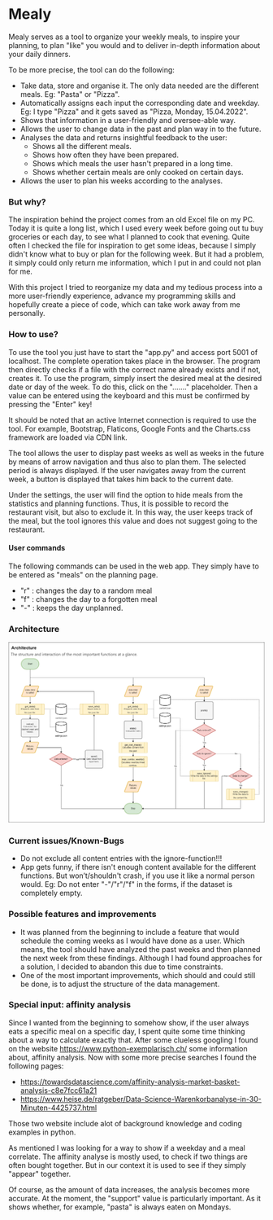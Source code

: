 # Mealy

Mealy serves as a tool to organize your weekly meals, to inspire your planning, to plan "like" you would 
and to deliver in-depth information about your daily dinners.

To be more precise, the tool can do the following:
- Take data, store and organise it. The only data needed are the different meals. Eg: "Pasta" or "Pizza".
- Automatically assigns each input the corresponding date and weekday. Eg: I type "Pizza" and it gets saved as "Pizza, Monday, 15.04.2022".
- Shows that information in a user-friendly and oversee-able way.
- Allows the user to change data in the past and plan way in to the future. 
- Analyses the data and returns insightful feedback to the user:
  - Shows all the different meals.
  - Shows how often they have been prepared.
  - Shows which meals the user hasn't prepared in a long time.
  - Shows whether certain meals are only cooked on certain days.
- Allows the user to plan his weeks according to the analyses.

### But why?
The inspiration behind the project comes from an old Excel file on my PC.
Today it is quite a long list, which I used every week before going out tu buy groceries or each day, to see
what I planned to cook that evening. Quite often I checked the file for inspiration to get some ideas, because I simply
didn't know what to buy or plan for the following week. But it had a problem, it simply could only return me information,
which I put in and could not plan for me. 

With this project I tried to reorganize my data and my tedious process into a more user-friendly experience, advance my 
programming skills and hopefully create a piece of code, which can take work away from me personally.

### How to use?
To use the tool you just have to start the "app.py" and access port 5001 of localhost.
The complete operation takes place in the browser.
The program then directly checks if a file with the correct name already exists and if not, creates it.
To use the program, simply insert the desired meal at the desired date or day of the week.
To do this, click on the "......." placeholder. Then a value can be entered using the keyboard and this must be 
confirmed by pressing the "Enter" key!

It should be noted that an active Internet connection is required to use the tool. For example, Bootstrap, 
Flaticons, Google Fonts and the Charts.css framework are loaded via CDN link.

The tool allows the user to display past weeks as well as weeks in the future by means of arrow navigation and thus 
also to plan them. The selected period is always displayed. If the user navigates away from the current week, a button 
is displayed that takes him back to the current date.

Under the settings, the user will find the option to hide meals from the statistics and planning functions. 
Thus, it is possible to record the restaurant visit, but also to exclude it. In this way, the user keeps track of the 
meal, but the tool ignores this value and does not suggest going to the restaurant.

#### User commands
The following commands  can be used in the web app. They simply have to be entered as "meals" on the planning page.
- "r" :   changes the day to a random meal
- "f" :   changes the day to a forgotten meal
- "-" :   keeps the day unplanned.

### Architecture
![Alt text](static/images/overview.png "The structure and interaction of the most important functions at a glance.")

### Current issues/Known-Bugs
 - Do not exclude all content entries with the ignore-function!!!
 - App gets funny, if there isn't enough content available for the different functions. But won’t/shouldn't crash,
if you use it like a normal person would. Eg: Do not enter "-"/"r"/"f" in the forms, if the dataset is completely empty.

### Possible features and improvements
- It was planned from the beginning to include a feature that would schedule the coming weeks as I would have done as 
a user. Which means, the tool should have analyzed the past weeks and then planned the next week from these findings. 
Although I had found approaches for a solution, I decided to abandon this due to time constraints. 
- One of the most important improvements, which should and could still be done, is to adjust the structure 
of the data management.

### Special input: affinity analysis
Since I wanted from the beginning to somehow show, if the user always eats a specific meal on a specific day,
I spent quite some time thinking about a way to calculate exactly that.
After some clueless googling I found on the website https://www.python-exemplarisch.ch/ some information about,
affinity analysis. Now with some more precise searches I found the following pages:

- https://towardsdatascience.com/affinity-analysis-market-basket-analysis-c8e7fcc61a21
- https://www.heise.de/ratgeber/Data-Science-Warenkorbanalyse-in-30-Minuten-4425737.html

Those two website include alot of background knowledge and coding examples in python.

As mentioned I was looking for a way to show if a weekday and a meal correlate. The affinity analyse is mostly used,
to check if two things are often bought together. But in our context it is used to see if they simply "appear" together.

Of course, as the amount of data increases, the analysis becomes more accurate.
At the moment, the "support" value is particularly important. As it shows whether, for example, 
"pasta" is always eaten on Mondays.
